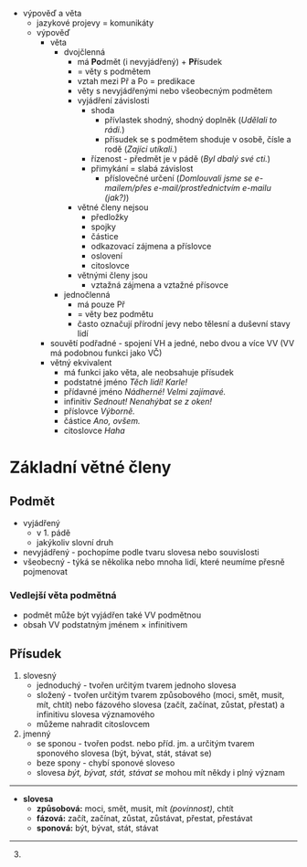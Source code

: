 * výpověď a věta
	* jazykové projevy = komunikáty
	* výpověď
		* věta
			* dvojčlenná
				* má **Po**dmět (i nevyjádřený) + **Př**ísudek
				* = věty s podmětem
				* vztah mezi Př a Po = predikace
				* věty s nevyjádřenými nebo všeobecným podmětem
				* vyjádření závislosti
					* shoda
						* přívlastek shodný, shodný doplněk (*Udělali to rádi.*)
						* přísudek se s podmětem shoduje v osobě, čísle a rodě (*Zajíci utíkali.*)
					* řízenost - předmět je v pádě (*Byl dbalý své cti.*)
					* přimykání = slabá závislost
						* příslovečné určení (*Domlouvali jsme se e-mailem/přes e-mail/prostřednictvím e-mailu (jak?)*)
				* větné členy nejsou
					* předložky
					* spojky
					* částice
					* odkazovací zájmena a příslovce
					* oslovení
					* citoslovce
				* větnými členy jsou
					* vztažná zájmena a vztažné přísovce
			* jednočlenná
				* má pouze Př
				* = věty bez podmětu
				* často označují přírodní jevy nebo tělesní a duševní stavy lidí
		* souvětí podřadné - spojení VH a jedné, nebo dvou a více VV (VV má podobnou funkci jako VČ)
		* větný ekvivalent
			* má funkci jako věta, ale neobsahuje přísudek
			* podstatné jméno *Těch lidí! Karle!*
			* přídavné jméno *Nádherné! Velmi zajímavé.*
			* infinitiv *Sednout! Nenahýbat se z oken!*
			* příslovce *Výborně.*
			* částice *Ano, ovšem.*
			* citoslovce *Haha*
# Základní větné členy
## Podmět
* vyjádřený
	* v 1. pádě
	* jakýkoliv slovní druh
* nevyjádřený - pochopíme podle tvaru slovesa nebo souvislosti
* všeobecný - týká se několika nebo mnoha lidí, které neumíme přesně pojmenovat
### Vedlejší věta podmětná
* podmět může být vyjádřen také VV podmětnou
* obsah VV podstatným jménem × infinitivem
## Přísudek
1) slovesný
	  * jednoduchý - tvořen určitým tvarem jednoho slovesa
	  * složený - tvořen určitým tvarem způsobového (moci, smět, musit, mít, chtít) nebo fázového slovesa (začít, začínat, zůstat, přestat) a infinitivu slovesa významového
	  * můžeme nahradit citoslovcem
2) jmenný
	* se sponou - tvořen podst. nebo příd. jm. a určitým tvarem sponového slovesa (být, bývat, stát, stávat se)
	* beze spony - chybí sponové sloveso
	* slovesa *být, bývat, stát, stávat se* mohou mít někdy i plný význam
  ---
  * **slovesa** 
	  * **způsobová:** moci, smět, musit, mít *(povinnost)*, chtít
	  * **fázová:** začít, začínat, zůstat, zůstávat, přestat, přestávat
	  * **sponová:** být, bývat, stát, stávat
---
3) 